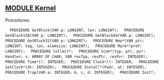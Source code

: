 
## [MODULE Kernel](https://github.com/io-core/Kernel/blob/main/Kernel.Mod)

Procedures:

[](https://github.com/io-core/Kernel/blob/main/Kernel.Mod#L37) `  PROCEDURE GetBlock(VAR p: LONGINT; len: LONGINT);`
[](https://github.com/io-core/Kernel/blob/main/Kernel.Mod#L56) `  PROCEDURE GetBlock128(VAR p: LONGINT);`
[](https://github.com/io-core/Kernel/blob/main/Kernel.Mod#L65) `  PROCEDURE GetBlock64(VAR p: LONGINT);`
[](https://github.com/io-core/Kernel/blob/main/Kernel.Mod#L74) `  PROCEDURE GetBlock32(VAR p: LONGINT);`
[](https://github.com/io-core/Kernel/blob/main/Kernel.Mod#L83) `  PROCEDURE New*(VAR ptr: LONGINT; tag, len, elemsize: LONGINT);`
[](https://github.com/io-core/Kernel/blob/main/Kernel.Mod#L115) `  PROCEDURE Mark*(pref: LONGINT);`
[](https://github.com/io-core/Kernel/blob/main/Kernel.Mod#L159) `  PROCEDURE Collect*;`
[](https://github.com/io-core/Kernel/blob/main/Kernel.Mod#L193) `  PROCEDURE Scan*(typ, ptr, pvr: Handler; s: ARRAY OF CHAR; VAR resTyp, resPtr, resPvr: INTEGER);`
[](https://github.com/io-core/Kernel/blob/main/Kernel.Mod#L258) `  PROCEDURE Time*(): INTEGER;`
[](https://github.com/io-core/Kernel/blob/main/Kernel.Mod#L263) `  PROCEDURE Clock*(): INTEGER;`
[](https://github.com/io-core/Kernel/blob/main/Kernel.Mod#L267) `  PROCEDURE SetClock*(dt: INTEGER);`
[](https://github.com/io-core/Kernel/blob/main/Kernel.Mod#L271) `  PROCEDURE Install*(Padr, at: INTEGER);`
[](https://github.com/io-core/Kernel/blob/main/Kernel.Mod#L275) `  PROCEDURE Trap(VAR a: INTEGER; b, c, d: INTEGER);`
[](https://github.com/io-core/Kernel/blob/main/Kernel.Mod#L283) `  PROCEDURE Init*;`
